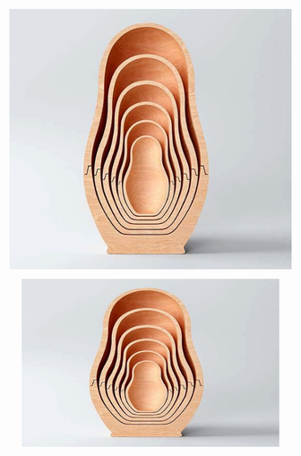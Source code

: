 ![Cuantica](cuantica.jpg)

<p align="center">
  <img width="460" height="300" src="cuantica.jpg">
</p>
